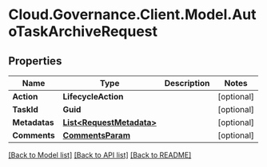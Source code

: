 # Cloud.Governance.Client.Model.AutoTaskArchiveRequest
## Properties

Name | Type | Description | Notes
------------ | ------------- | ------------- | -------------
**Action** | **LifecycleAction** |  | [optional] 
**TaskId** | **Guid** |  | [optional] 
**Metadatas** | [**List&lt;RequestMetadata&gt;**](RequestMetadata.md) |  | [optional] 
**Comments** | [**CommentsParam**](CommentsParam.md) |  | [optional] 

[[Back to Model list]](../README.md#documentation-for-models) [[Back to API list]](../README.md#documentation-for-api-endpoints) [[Back to README]](../README.md)

